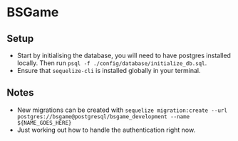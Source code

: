 # BSGame

## Setup

- Start by initialising the database, you will need to have postgres installed locally. Then run `psql -f ./config/database/initialize_db.sql`.
- Ensure that `sequelize-cli` is installed globally in your terminal.

## Notes

- New migrations can be created with `sequelize migration:create --url postgres://bsgame@postgresql/bsgame_development --name ${NAME_GOES_HERE}`
- Just working out how to handle the authentication right now.
